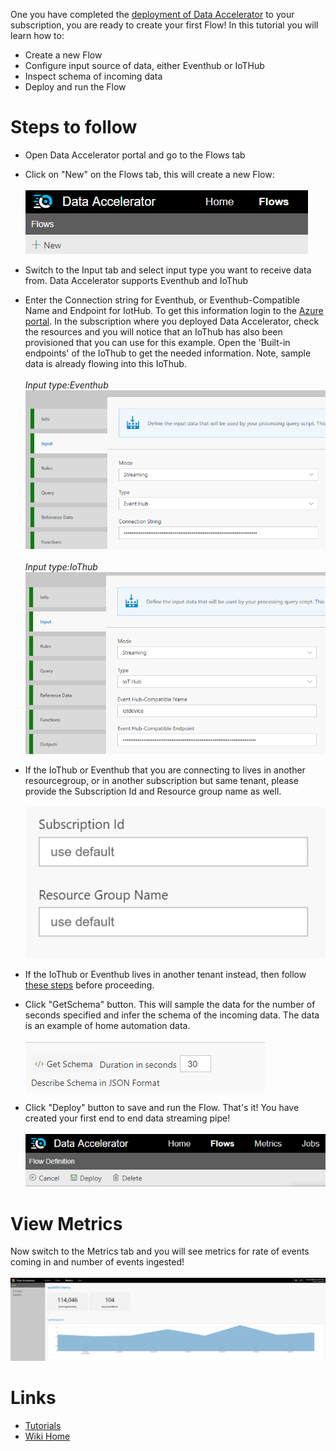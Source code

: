 One you have completed the [deployment of Data Accelerator](https://github.com/Microsoft/data-accelerator/wiki/Cloud-deployment) to your subscription, you are ready to create your first Flow! In this tutorial you will learn how to:
* Create a new Flow
* Configure input source of data, either Eventhub or IoTHub
* Inspect schema of incoming data
* Deploy and run the Flow

# Steps to follow
* Open Data Accelerator portal and go to the Flows tab

* Click on "New" on the Flows tab, this will create a new Flow:<br /><br />
 ![New Flow](./tutorials/images/Tutorial1-1.png)

* Switch to the Input tab and select input type you want to receive data from. Data Accelerator supports Eventhub and IoThub

* Enter the Connection string for Eventhub, or Eventhub-Compatible Name and Endpoint for IotHub. To get this information login to the [Azure portal](https://portal.azure.com). In the subscription where you deployed Data Accelerator, check the resources and you will notice that an IoThub has also been provisioned that you can use for this example. Open the 'Built-in endpoints' of the IoThub to get the needed information. Note, sample data is already flowing into this IoThub. <br /><br />
_Input type:Eventhub_<br/>
 ![Input](./tutorials/images/InputEventhub.PNG)<br /><br />
_Input type:IoThub_<br/>
 ![Input](./tutorials/images/InputIoT.PNG)<br/>

- If the IoThub or Eventhub that you are connecting to lives in another resourcegroup, or in another subscription but same tenant, please provide the Subscription Id and Resource group name as well. <br /><br />
 ![Schema](./tutorials/images/subresource.PNG)<br/>

- If the IoThub or Eventhub lives in another tenant instead, then follow [these steps](https://github.com/Microsoft/data-accelerator/wiki/Use-Input-in-different-tenant) before proceeding.  

* Click "GetSchema" button. This will sample the data for the number of seconds specified and infer the schema of the incoming data. The data is an example of home automation data. <br /><br />
 ![Schema](./tutorials/images/GetSchema.PNG)<br/>

* Click "Deploy" button to save and run the Flow. That's it! You have created your first end to end data streaming pipe!<br /><br />
 ![Deploy](./tutorials/images/Deploy.PNG)<br/>

# View Metrics
Now switch to the Metrics tab and you will see metrics for rate of events coming in and number of events ingested!<br /><br />
 ![Deploy](./tutorials/images/newflowmetrics.PNG)<br/>

# Links
* [Tutorials](Tutorials)
* [Wiki Home](Home) 